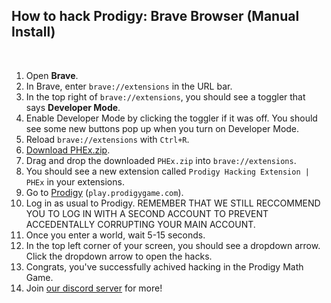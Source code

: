 ## How to hack Prodigy: Brave Browser (Manual Install)

<br>

1. Open **Brave**.
2. In Brave, enter ``brave://extensions`` in the URL bar.
3. In the top right of `brave://extensions`, you should see a toggler that says **Developer Mode**.
4. Enable Developer Mode by clicking the toggler if it was off. You should see some new buttons pop up when you turn on Developer Mode.
5. Reload ``brave://extensions`` with `Ctrl+R`.
6. [Download PHEx.zip](https://github.com/ProdigyPNP/ProdigyMathGameHacking/releases/latest).
7. Drag and drop the downloaded `PHEx.zip` into ``brave://extensions``.
8. You should see a new extension called `Prodigy Hacking Extension | PHEx` in your extensions.
9. Go to [Prodigy](https://play.prodigygame.com) (``play.prodigygame.com``).
10. Log in as usual to Prodigy. REMEMBER THAT WE STILL RECCOMMEND YOU TO LOG IN WITH A SECOND ACCOUNT TO PREVENT ACCEDENTALLY CORRUPTING YOUR MAIN ACCOUNT.
11. Once you enter a world, wait 5-15 seconds.
12. In the top left corner of your screen, you should see a dropdown arrow. Click the dropdown arrow to open the hacks.
13. Congrats, you've successfully achived hacking in the Prodigy Math Game.
14. Join [our discord server](https://dsc.gg/ProdigyPNP) for more!
